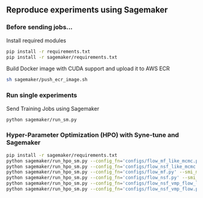 ## Reproduce experiments using Sagemaker

### Before sending jobs...
Install required modules
```bash
pip install -r requirements.txt
pip install -r sagemaker/requirements.txt
```
Build Docker image with CUDA support and upload it to AWS ECR
```bash
sh sagemaker/push_ecr_image.sh
```

### Run single experiments
Send Training Jobs using Sagemaker
```bash
python sagemaker/run_sm.py
```

### Hyper-Parameter Optimization (HPO) with Syne-tune and Sagemaker

```bash
pip install -r sagemaker/requirements.txt
python sagemaker/run_hpo_sm.py --config_fn='configs/flow_mf_like_mcmc.py' --smi_method='flow'
python sagemaker/run_hpo_sm.py --config_fn='configs/flow_nsf_like_mcmc.py' --smi_method='flow'
python sagemaker/run_hpo_sm.py --config_fn='configs/flow_mf.py' --smi_method='flow'
python sagemaker/run_hpo_sm.py --config_fn='configs/flow_nsf.py' --smi_method='flow'
python sagemaker/run_hpo_sm.py --config_fn='configs/flow_nsf_vmp_flow_like_mcmc.py' --smi_method='vmp_flow'
python sagemaker/run_hpo_sm.py --config_fn='configs/flow_nsf_vmp_flow.py' --smi_method='vmp_flow' --log_dir=$HOME/spatial-smi-output/hpo_log_20220917 --alsologtostderr &
```
